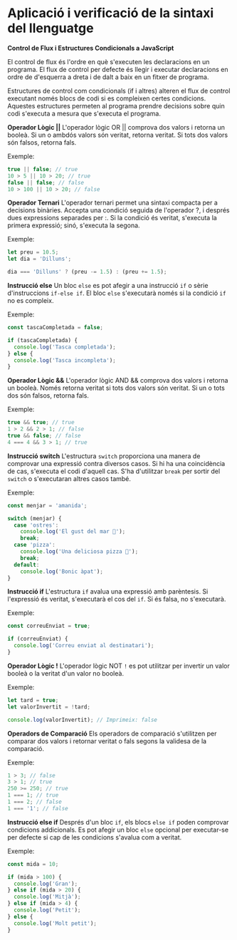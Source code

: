 # Aplicació i verificació de la sintaxi del llenguatge

**Control de Flux i Estructures Condicionals a JavaScript**

El control de flux és l'ordre en què s'executen les declaracions en un programa. El flux de control per defecte és llegir i executar declaracions en ordre de d'esquerra a dreta i de dalt a baix en un fitxer de programa.

Estructures de control com condicionals (if i altres) alteren el flux de control executant només blocs de codi si es compleixen certes condicions. Aquestes estructures permeten al programa prendre decisions sobre quin codi s'executa a mesura que s'executa el programa.

**Operador Lògic ||**
L'operador lògic OR || comprova dos valors i retorna un booleà. Si un o ambdós valors són veritat, retorna veritat. Si tots dos valors són falsos, retorna fals.

Exemple:

```javascript
true || false; // true
10 > 5 || 10 > 20; // true
false || false; // false
10 > 100 || 10 > 20; // false
```

**Operador Ternari**
L'operador ternari permet una sintaxi compacta per a decisions binàries. Accepta una condició seguida de l'operador ?, i després dues expressions separades per :. Si la condició és veritat, s'executa la primera expressió; sinó, s'executa la segona.

Exemple:

```javascript
let preu = 10.5;
let dia = 'Dilluns';

dia === 'Dilluns' ? (preu -= 1.5) : (preu += 1.5);
```

**Instrucció else**
Un bloc `else` es pot afegir a una instrucció `if` o sèrie d'instruccions `if-else if`. El bloc `else` s'executarà només si la condició `if` no es compleix.

Exemple:

```javascript
const tascaCompletada = false;

if (tascaCompletada) {
  console.log('Tasca completada');
} else {
  console.log('Tasca incompleta');
}
```

**Operador Lògic &&**
L'operador lògic AND && comprova dos valors i retorna un booleà. Només retorna veritat si tots dos valors són veritat. Si un o tots dos són falsos, retorna fals.

Exemple:

```javascript
true && true; // true
1 > 2 && 2 > 1; // false
true && false; // false
4 === 4 && 3 > 1; // true
```

**Instrucció switch**
L'estructura `switch` proporciona una manera de comprovar una expressió contra diversos casos. Si hi ha una coincidència de cas, s'executa el codi d'aquell cas. S'ha d'utilitzar `break` per sortir del `switch` o s'executaran altres casos també.

Exemple:

```javascript
const menjar = 'amanida';

switch (menjar) {
  case 'ostres':
    console.log('El gust del mar 🦪');
    break;
  case 'pizza':
    console.log('Una deliciosa pizza 🍕');
    break;
  default:
    console.log('Bonic àpat');
}
```

**Instrucció if**
L'estructura `if` avalua una expressió amb parèntesis. Si l'expressió és veritat, s'executarà el cos del `if`. Si és falsa, no s'executarà.

Exemple:

```javascript
const correuEnviat = true;

if (correuEnviat) {
  console.log('Correu enviat al destinatari');
}
```

**Operador Lògic !**
L'operador lògic NOT `!` es pot utilitzar per invertir un valor booleà o la veritat d'un valor no booleà.

Exemple:

```javascript
let tard = true;
let valorInvertit = !tard;

console.log(valorInvertit); // Imprimeix: false
```

**Operadors de Comparació**
Els operadors de comparació s'utilitzen per comparar dos valors i retornar veritat o fals segons la validesa de la comparació.

Exemple:

```javascript
1 > 3; // false
3 > 1; // true
250 >= 250; // true
1 === 1; // true
1 === 2; // false
1 === '1'; // false
```

**Instrucció else if**
Després d'un bloc `if`, els blocs `else if` poden comprovar condicions addicionals. Es pot afegir un bloc `else` opcional per executar-se per defecte si cap de les condicions s'avalua com a veritat.

Exemple:

```javascript
const mida = 10;

if (mida > 100) {
  console.log('Gran');
} else if (mida > 20) {
  console.log('Mitjà');
} else if (mida > 4) {
  console.log('Petit');
} else {
  console.log('Molt petit');
}
```
